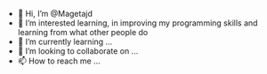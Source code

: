 - 👋 Hi, I’m @Magetajd
- 👀 I’m interested learning, in improving my programming skills and learning from what other people do
- 🌱 I’m currently learning ...
- 💞️ I’m looking to collaborate on ...
- 📫 How to reach me ...

<!---
Magetajd/Magetajd is a ✨ special ✨ repository because its `README.md` (this file) appears on your GitHub profile.
You can click the Preview link to take a look at your changes.
--->
